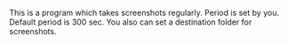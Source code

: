 This is a program which takes screenshots regularly.
Period is set by you. Default period is 300 sec.
You also can set a destination folder for screenshots.
